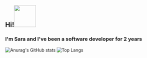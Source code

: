 ## Hi!<img src="https://github.com/saraCorralesss/Resource/blob/master/Images/saludog.gif" width="70">
### I'm Sara and I've been a software developer for 2 years


![Anurag's GitHub stats](https://github-readme-stats.vercel.app/api?username=saraCorraless&bg_color=313233&text_color=e3eaf4&title_color=cd39f9&hide_border=true&locale=es&show_icons=true&icon_color=83b7f7&include_all_commits=false&cache_seconds=1800) 
![Top Langs](https://github-readme-stats.vercel.app/api/top-langs/?username=saraCorraless&layout=compact&bg_color=313233&text_color=e3eaf4&title_color=cd39f9&hide_border=true&locale=es)


